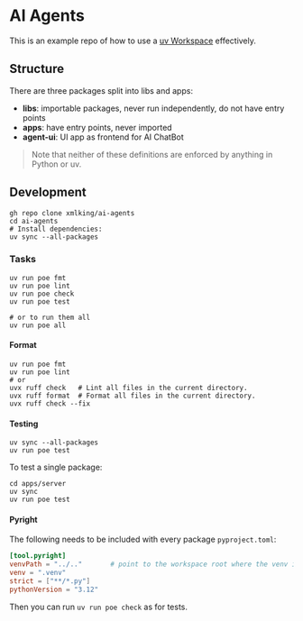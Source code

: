 # AI Agents

This is an example repo of how to use a [uv Workspace](https://docs.astral.sh/uv/concepts/projects/workspaces/) effectively.

## Structure

There are three packages split into libs and apps:

* **libs**: importable packages, never run independently, do not have entry points
* **apps**: have entry points, never imported
* **agent-ui**: UI app as frontend for AI ChatBot

> Note that neither of these definitions are enforced by anything in Python or uv.

## Development

```shell
gh repo clone xmlking/ai-agents
cd ai-agents
# Install dependencies:
uv sync --all-packages
```

### Tasks

```shell
uv run poe fmt
uv run poe lint
uv run poe check
uv run poe test

# or to run them all
uv run poe all
```

#### Format

```shell
uv run poe fmt
uv run poe lint
# or
uvx ruff check   # Lint all files in the current directory.
uvx ruff format  # Format all files in the current directory.
uvx ruff check --fix
```

#### Testing

```shell
uv sync --all-packages
uv run poe test
```

To test a single package:

```shell
cd apps/server
uv sync
uv run poe test
```

#### Pyright

The following needs to be included with every package `pyproject.toml`:

```toml
[tool.pyright]
venvPath = "../.."       # point to the workspace root where the venv is
venv = ".venv"
strict = ["**/*.py"]
pythonVersion = "3.12"
```

Then you can run `uv run poe check` as for tests.

